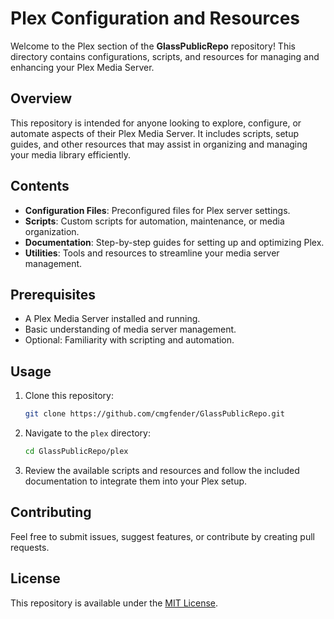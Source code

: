 # Plex Configuration and Resources

Welcome to the Plex section of the **GlassPublicRepo** repository! This directory contains configurations, scripts, and resources for managing and enhancing your Plex Media Server.

## Overview

This repository is intended for anyone looking to explore, configure, or automate aspects of their Plex Media Server. It includes scripts, setup guides, and other resources that may assist in organizing and managing your media library efficiently.

## Contents

- **Configuration Files**: Preconfigured files for Plex server settings.
- **Scripts**: Custom scripts for automation, maintenance, or media organization.
- **Documentation**: Step-by-step guides for setting up and optimizing Plex.
- **Utilities**: Tools and resources to streamline your media server management.

## Prerequisites

- A Plex Media Server installed and running.
- Basic understanding of media server management.
- Optional: Familiarity with scripting and automation.

## Usage

1. Clone this repository:
   ```bash
   git clone https://github.com/cmgfender/GlassPublicRepo.git
   ```
2. Navigate to the `plex` directory:
   ```bash
   cd GlassPublicRepo/plex
   ```
3. Review the available scripts and resources and follow the included documentation to integrate them into your Plex setup.

## Contributing

Feel free to submit issues, suggest features, or contribute by creating pull requests.

## License

This repository is available under the [MIT License](LICENSE). 